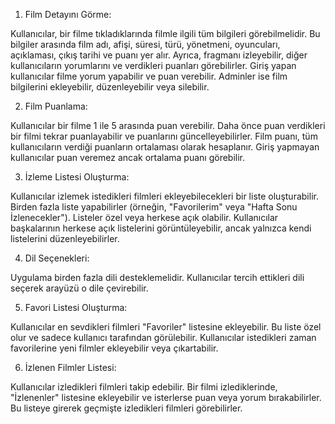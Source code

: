 1. Film Detayını Görme:

Kullanıcılar, bir filme tıkladıklarında filmle ilgili tüm bilgileri görebilmelidir. Bu bilgiler arasında film adı, afişi, süresi, türü, yönetmeni, oyuncuları, açıklaması, çıkış tarihi ve puanı yer alır. Ayrıca, fragmanı izleyebilir, diğer kullanıcıların yorumlarını ve verdikleri puanları görebilirler. Giriş yapan kullanıcılar filme yorum yapabilir ve puan verebilir. Adminler ise film bilgilerini ekleyebilir, düzenleyebilir veya silebilir.


2. Film Puanlama:

Kullanıcılar bir filme 1 ile 5 arasında puan verebilir. Daha önce puan verdikleri bir filmi tekrar puanlayabilir ve puanlarını güncelleyebilirler. Film puanı, tüm kullanıcıların verdiği puanların ortalaması olarak hesaplanır. Giriş yapmayan kullanıcılar puan veremez ancak ortalama puanı görebilir.


3. İzleme Listesi Oluşturma:

Kullanıcılar izlemek istedikleri filmleri ekleyebilecekleri bir liste oluşturabilir. Birden fazla liste yapabilirler (örneğin, "Favorilerim" veya "Hafta Sonu İzlenecekler"). Listeler özel veya herkese açık olabilir. Kullanıcılar başkalarının herkese açık listelerini görüntüleyebilir, ancak yalnızca kendi listelerini düzenleyebilirler.


4. Dil Seçenekleri:

Uygulama birden fazla dili desteklemelidir. Kullanıcılar tercih ettikleri dili seçerek arayüzü o dile çevirebilir. 


5. Favori Listesi Oluşturma:

Kullanıcılar en sevdikleri filmleri "Favoriler" listesine ekleyebilir. Bu liste özel olur ve sadece kullanıcı tarafından görülebilir. Kullanıcılar istedikleri zaman favorilerine yeni filmler ekleyebilir veya çıkartabilir.


6. İzlenen Filmler Listesi:

Kullanıcılar izledikleri filmleri takip edebilir. Bir filmi izlediklerinde, "İzlenenler" listesine ekleyebilir ve isterlerse puan veya yorum bırakabilirler. Bu listeye girerek geçmişte izledikleri filmleri görebilirler.
